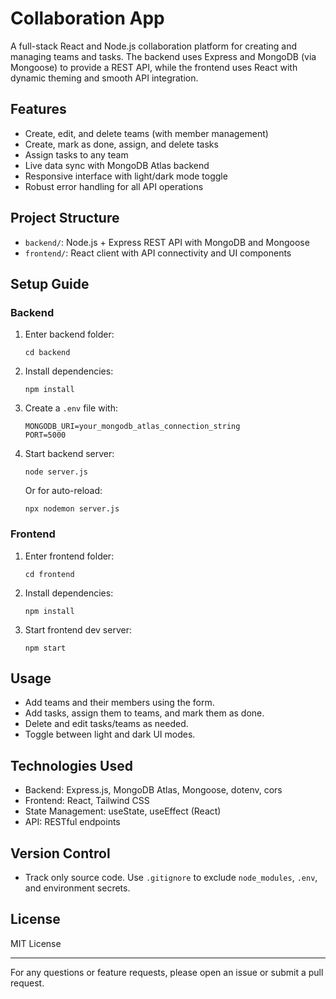 # Collaboration App

A full-stack React and Node.js collaboration platform for creating and managing teams and tasks. The backend uses Express and MongoDB (via Mongoose) to provide a REST API, while the frontend uses React with dynamic theming and smooth API integration.

## Features

- Create, edit, and delete teams (with member management)
- Create, mark as done, assign, and delete tasks
- Assign tasks to any team
- Live data sync with MongoDB Atlas backend
- Responsive interface with light/dark mode toggle
- Robust error handling for all API operations

## Project Structure

- `backend/`: Node.js + Express REST API with MongoDB and Mongoose
- `frontend/`: React client with API connectivity and UI components

## Setup Guide

### Backend

1. Enter backend folder:
    ```
    cd backend
    ```

2. Install dependencies:
    ```
    npm install
    ```

3. Create a `.env` file with:
    ```
    MONGODB_URI=your_mongodb_atlas_connection_string
    PORT=5000
    ```

4. Start backend server:
    ```
    node server.js
    ```
    Or for auto-reload:
    ```
    npx nodemon server.js
    ```

### Frontend

1. Enter frontend folder:
    ```
    cd frontend
    ```

2. Install dependencies:
    ```
    npm install
    ```

3. Start frontend dev server:
    ```
    npm start
    ```

## Usage

- Add teams and their members using the form.
- Add tasks, assign them to teams, and mark them as done.
- Delete and edit tasks/teams as needed.
- Toggle between light and dark UI modes.

## Technologies Used

- Backend: Express.js, MongoDB Atlas, Mongoose, dotenv, cors
- Frontend: React, Tailwind CSS
- State Management: useState, useEffect (React)
- API: RESTful endpoints

## Version Control

- Track only source code. Use `.gitignore` to exclude `node_modules`, `.env`, and environment secrets.

## License

MIT License

---

For any questions or feature requests, please open an issue or submit a pull request.